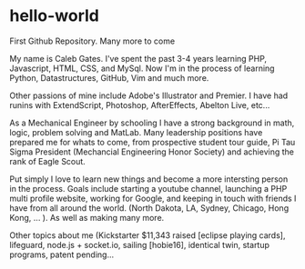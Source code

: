 # hello-world
First Github Repository. Many more to come

My name is Caleb Gates.  I've spent the past 3-4 years learning PHP, Javascript, HTML, CSS, and MySql.   Now I'm in the process of learning Python, Datastructures, GitHub, Vim and much more.  

Other passions of mine include Adobe's Illustrator and Premier. I have had runins with ExtendScript, Photoshop, AfterEffects, Abelton Live, etc... 

As a Mechanical Engineer by schooling I have a strong background in math, logic, problem solving and MatLab.  Many leadership positions have prepared me for whats to come, from prospective student tour guide, Pi Tau Sigma President (Mechancial Engineering Honor Society) and achieving the rank of Eagle Scout.  

Put simply I love to learn new things and become a more intersting person in the process.  Goals include starting a youtube channel, launching a PHP multi profile website, working for Google, and keeping in touch with friends I have from all around the world.  (North Dakota, LA, Sydney, Chicago, Hong Kong, ... ).  As well as making many more.  

Other topics about me (Kickstarter $11,343 raised [eclipse playing cards], lifeguard, node.js + socket.io, sailing [hobie16], identical twin, startup programs, patent pending... 

